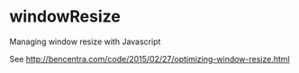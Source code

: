 # windowResize

Managing window resize with Javascript

See http://bencentra.com/code/2015/02/27/optimizing-window-resize.html
